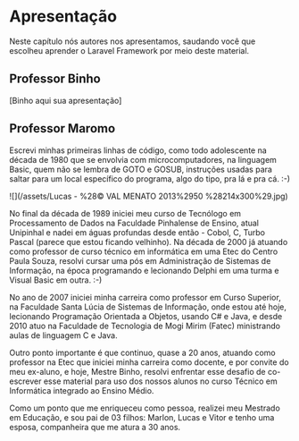 # Apresentação

Neste capítulo nós autores nos apresentamos, saudando você que escolheu aprender o Laravel Framework por meio deste material.

## Professor Binho

\[Binho aqui sua apresentação\]



## Professor Maromo

Escrevi minhas primeiras linhas de código, como todo adolescente na década de 1980 que se envolvia com microcomputadores, na linguagem Basic, quem não se lembra de GOTO e GOSUB, instruções usadas para saltar para um local específico do programa, algo do tipo, pra lá e pra cá. :-\)

![](/assets/Lucas - %28© VAL MENATO 2013%2950 %28214x300%29.jpg)

No final da década de 1989 iniciei meu curso de Tecnólogo em Processamento de Dados na Faculdade Pinhalense de Ensino, atual Unipinhal e nadei em águas profundas desde então - Cobol, C, Turbo Pascal \(parece que estou ficando velhinho\). Na década de 2000 já atuando como professor de curso técnico em informática em uma Etec do Centro Paula Souza, resolvi cursar uma pós em Administração de Sistemas de Informação, na época programando e lecionando Delphi em uma turma e Visual Basic em outra. :-\)

No ano de 2007 iniciei minha carreira como professor em Curso Superior, na Faculdade Santa Lúcia de Sistemas de Informação, onde estou até hoje, lecionando Programação Orientada a Objetos, usando C\# e Java, e desde 2010 atuo na Faculdade de Tecnologia de Mogi Mirim \(Fatec\) ministrando aulas de linguagem C e Java. 

Outro ponto importante é que continuo, quase a 20 anos, atuando como professor na Etec que iniciei minha carreira como docente, e por convite do meu ex-aluno, e hoje, Mestre Binho, resolvi enfrentar esse desafio de co-escrever esse material para uso dos nossos alunos no curso Técnico em Informática integrado ao Ensino Médio.

Como um ponto que me enriqueceu como pessoa, realizei meu Mestrado em Educação, e sou pai de 03 filhos: Marlon, Lucas e Vitor e tenho uma esposa, companheira que me atura a 30 anos.







